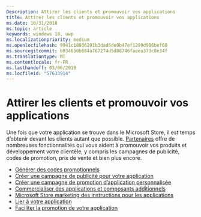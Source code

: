 ```yaml
---
Description: Attirer les clients et promouvoir vos applications
title: Attirer les clients et promouvoir vos applications
ms.date: 10/31/2018
ms.topic: article
keywords: windows 10, uwp
ms.localizationpriority: medium
ms.openlocfilehash: 9941c18936291b3dad6de9b47ef1299d986bef68
ms.sourcegitcommit: b034650b684a767274d5d88746faeea373c8e34f
ms.translationtype: MT
ms.contentlocale: fr-FR
ms.lasthandoff: 03/06/2019
ms.locfileid: "57633914"
---
```

# <a name="attract-customers-and-promote-your-apps"></a>Attirer les clients et promouvoir vos applications

Une fois que votre application se trouve dans le Microsoft Store, il est temps d’obtenir devant les clients autant que possible. [Partenaires](https://partner.microsoft.com/dashboard) offre de nombreuses fonctionnalités qui vous aident à promouvoir vos produits et développement votre clientèle, y compris les campagnes de publicité, codes de promotion, prix de vente et bien plus encore.

-   [Générer des codes promotionnels](generate-promotional-codes.md)
-   [Créer une campagne de publicité pour votre application](create-an-ad-campaign-for-your-app.md)
-   [Créer une campagne de promotion d’application personnalisée](create-a-custom-app-promotion-campaign.md)
-   [Commercialiser des applications et composants additionnels](put-apps-and-add-ons-on-sale.md)
-   [Microsoft Store marketing des instructions pour les applications](app-marketing-guidelines.md)
-   [Lier à votre application](link-to-your-app.md)
-   [Faciliter la promotion de votre application](make-your-app-easier-to-promote.md)

 

 
